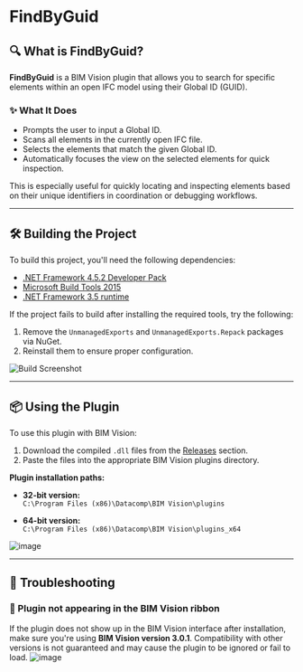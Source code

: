 # FindByGuid

## 🔍 What is FindByGuid?

**FindByGuid** is a BIM Vision plugin that allows you to search for specific elements within an open IFC model using their Global ID (GUID).

### ✨ What It Does

- Prompts the user to input a Global ID.
- Scans all elements in the currently open IFC file.
- Selects the elements that match the given Global ID.
- Automatically focuses the view on the selected elements for quick inspection.

This is especially useful for quickly locating and inspecting elements based on their unique identifiers in coordination or debugging workflows.

---

## 🛠️ Building the Project

To build this project, you'll need the following dependencies:

- [.NET Framework 4.5.2 Developer Pack](https://dotnet.microsoft.com/en-us/download/dotnet-framework/net452)  
- [Microsoft Build Tools 2015](https://www.microsoft.com/en-us/download/details.aspx?id=48159)
- [.NET Framework 3.5 runtime](https://dotnet.microsoft.com/en-us/download/dotnet-framework/net35-sp1)
  
If the project fails to build after installing the required tools, try the following:

1. Remove the `UnmanagedExports` and `UnmanagedExports.Repack` packages via NuGet.
2. Reinstall them to ensure proper configuration.

![Build Screenshot](https://github.com/user-attachments/assets/13869e4b-a665-49da-b394-3e310299b653)

---

## 📦 Using the Plugin

To use this plugin with BIM Vision:

1. Download the compiled `.dll` files from the [Releases](https://github.com/your-repo/releases) section.
2. Paste the files into the appropriate BIM Vision plugins directory.

**Plugin installation paths:**

- **32-bit version:**  
  `C:\Program Files (x86)\Datacomp\BIM Vision\plugins`

- **64-bit version:**  
  `C:\Program Files (x86)\Datacomp\BIM Vision\plugins_x64`

![image](https://github.com/user-attachments/assets/220f3119-4bdc-4c24-b523-74dfc8bb12c6)

---

## 🧩 Troubleshooting

### 🔹 Plugin not appearing in the BIM Vision ribbon

If the plugin does not show up in the BIM Vision interface after installation, make sure you're using **BIM Vision version 3.0.1**. Compatibility with other versions is not guaranteed and may cause the plugin to be ignored or fail to load.
![image](https://github.com/user-attachments/assets/ca2c58e3-f1fc-4eb5-8c22-e8050c7d3a27)

